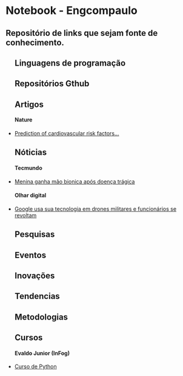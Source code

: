 # Notebook - Engcompaulo

<h2><a ></a>Repositório de links que sejam fonte de conhecimento.</h2>
<ul>
<h2>Linguagens de programação</h2>
<h3></h3>
<h2>Repositórios Gthub</h2>
<h3></h3>
<h2>Artigos</h2>
<h4>Nature</h4> <li><a href="https://www.nature.com/articles/s41551-018-0195-0.epdf?referrer_access_token=o4N4Dn6D8MCdHMaEPcJRSdRgN0jAjWel9jnR3ZoTv0OMsbBDq-7d5VZef-dAA8S42ksrZ1yBZ3WBQt5pZ416cy7NQGq1FbJJy0uOTxIoC3CU8nn8fmT-RTRVz8SQRPFLm0cYdoImE_dKVIAFZ7b8nkt2psCXq84UXbc6hD3LdmhhYeg_IXJ76pHskPiwglJrfb2pbHKNRbxLRTEINRQEArNZz-Zp76__1cHbFgJzp1Hxs44GWqePax0dzHwZP5vflsjDWMlFlQAW3YRqWEnHOSFAkIkCqVuddKEPs6pfrKlyeodESH9cFe_o51miGbr0&tracking_referrer=www.theverge.com">Prediction of cardiovascular risk factors...</a></li>
<h2>Nóticias</h2>
<h4>Tecmundo</h4> <li><a href="https://www.tecmundo.com.br/ciencia/127945-menina-ganha-mao-bionica-doenca-tragica.htm">Menina ganha mão bionica após doença trágica</a></li>
<h4>Olhar digital</h4> <li><a href="https://www.tecmundo.com.br/ciencia/127945-menina-ganha-mao-bionica-doenca-tragica.htm">Google usa sua tecnologia em drones militares e funcionários se revoltam</a></li>
<h2>Pesquisas</h2>
<h3></h3>
<h2>Eventos</h2>
<h3></h3>
<h2>Inovações</h2>
<h3></h3>
<h2>Tendencias</h2>
<h3></h3>
<h2>Metodologias</h2>
<h3></h3>
<h2>Cursos</h2>
<h4>Evaldo Junior (InFog)</h4> <li><a href="http://blog.evaldojunior.com.br/aulas-de-python.html">Curso de Python</a></li>
<!-- <li><a href="">exemplo</a></li>
<li><a href="">exemplo</a></li>
<h4>Fonte</h4> <li><a href="">Nome do link</a></li>
 -->
</ul>


